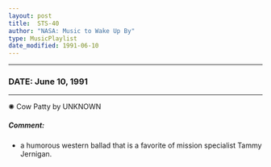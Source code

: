 ```yaml
---
layout: post
title:  STS-40
author: "NASA: Music to Wake Up By"
type: MusicPlaylist
date_modified: 1991-06-10
---
```


----
### DATE: June 10, 1991
----
✺ Cow Patty by UNKNOWN

##### Comment:
* a humorous western ballad that is a favorite of mission specialist Tammy Jernigan.
